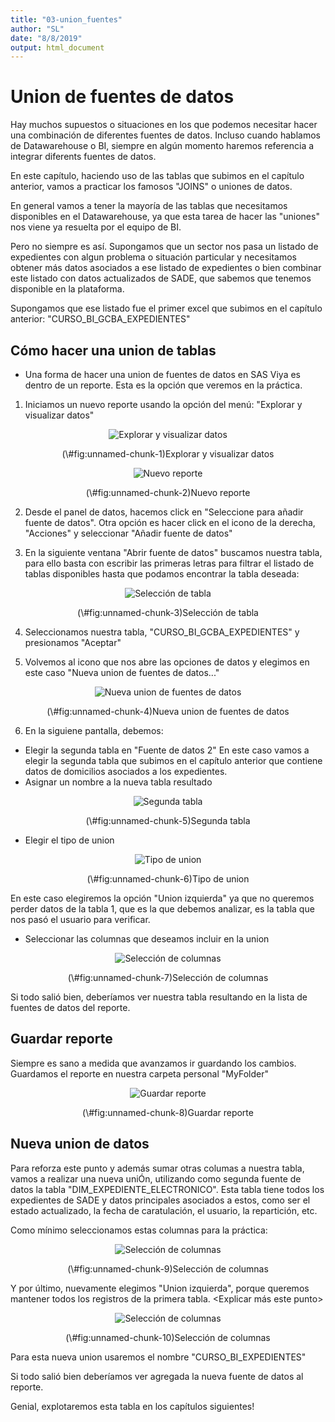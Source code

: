 ```yaml
---
title: "03-union_fuentes"
author: "SL"
date: "8/8/2019"
output: html_document
---
```


# Union de fuentes de datos

Hay muchos supuestos o situaciones en los que podemos necesitar hacer una combinación de diferentes fuentes de datos. Incluso cuando hablamos de Datawarehouse o BI, siempre en algún momento haremos referencia a integrar diferents fuentes de datos.

En este capítulo, haciendo uso de las tablas que subimos en el capítulo anterior, vamos a practicar los famosos "JOINS" o uniones de datos.

En general vamos a tener la mayoría de las tablas que necesitamos disponibles en el Datawarehouse, ya que esta tarea de hacer las "uniones" nos viene ya resuelta por el equipo de BI. 

Pero no siempre es así. Supongamos que un sector nos pasa un listado de expedientes con algun problema o situación particular y necesitamos obtener más datos asociados a ese listado de expedientes o bien combinar este listado con datos actualizados de SADE, que sabemos que tenemos disponible en la plataforma.

Supongamos que ese listado fue el primer excel que subimos en el capítulo anterior: "CURSO_BI_GCBA_EXPEDIENTES"



## Cómo hacer una union de tablas

* Una forma de hacer una union de fuentes de datos en SAS Viya es dentro de un reporte. Esta es la opción que veremos en la práctica.

1. Iniciamos un nuevo reporte usando la opción del menú: "Explorar y visualizar datos"


<div class="figure" style="text-align: center">
<img src="../imagenes/cap3_union_1_nuevo_report.png" alt="Explorar y visualizar datos"  />
<p class="caption">(\#fig:unnamed-chunk-1)Explorar y visualizar datos</p>
</div>

<div class="figure" style="text-align: center">
<img src="../imagenes/cap3_union_2.png" alt="Nuevo reporte"  />
<p class="caption">(\#fig:unnamed-chunk-2)Nuevo reporte</p>
</div>

2. Desde el panel de datos, hacemos click en "Seleccione para añadir fuente de datos".
Otra opción es hacer click en el icono de la derecha, "Acciones" y seleccionar "Añadir fuente de datos"

3. En la siguiente ventana "Abrir fuente de datos" buscamos nuestra tabla, para ello basta con escribir las primeras letras para filtrar el listado de tablas disponibles hasta que podamos encontrar la tabla deseada:

<div class="figure" style="text-align: center">
<img src="../imagenes/cap3_union_3.png" alt="Selección de tabla"  />
<p class="caption">(\#fig:unnamed-chunk-3)Selección de tabla</p>
</div>

4. Seleccionamos nuestra tabla, "CURSO_BI_GCBA_EXPEDIENTES" y presionamos "Aceptar"

5. Volvemos al icono que nos abre las opciones de datos y elegimos en este caso "Nueva union de fuentes de datos..."

<div class="figure" style="text-align: center">
<img src="../imagenes/cap3_union_5bis.png" alt="Nueva union de fuentes de datos"  />
<p class="caption">(\#fig:unnamed-chunk-4)Nueva union de fuentes de datos</p>
</div>

6. En la siguiene pantalla, debemos:

* Elegir la segunda tabla en "Fuente de datos 2"
  En este caso vamos a elegir la segunda tabla que subimos en el capítulo anterior que contiene datos de domicilios asociados a los expedientes.
* Asignar un nombre a la nueva tabla resultado

<div class="figure" style="text-align: center">
<img src="../imagenes/cap3_union_6.png" alt="Segunda tabla"  />
<p class="caption">(\#fig:unnamed-chunk-5)Segunda tabla</p>
</div>


* Elegir el tipo de union
<div class="figure" style="text-align: center">
<img src="../imagenes/cap3_union_8_tipo_union.png" alt="Tipo de union"  />
<p class="caption">(\#fig:unnamed-chunk-6)Tipo de union</p>
</div>
En este caso elegiremos la opción "Union izquierda" ya que no queremos perder datos de la tabla 1, que es la que debemos analizar, es la tabla que nos pasó el usuario para verificar.

<Explicar las diferencias de los distintos tipos de union>


* Seleccionar las columnas que deseamos incluir en la union
<div class="figure" style="text-align: center">
<img src="../imagenes/cap3_union_9_sel_columnas.png" alt="Selección de columnas"  />
<p class="caption">(\#fig:unnamed-chunk-7)Selección de columnas</p>
</div>

Si todo salió bien, deberíamos ver nuestra tabla resultando en la lista de fuentes de datos del reporte.



## Guardar reporte

Siempre es sano a medida que avanzamos ir guardando los cambios.
Guardamos el reporte en  nuestra carpeta personal "MyFolder"

<div class="figure" style="text-align: center">
<img src="../imagenes/cap3_union_10_Guardar_Reporte.png" alt="Guardar reporte"  />
<p class="caption">(\#fig:unnamed-chunk-8)Guardar reporte</p>
</div>

## Nueva union de datos

Para reforza este punto y además sumar otras columas a nuestra tabla, vamos a realizar una nueva uniÓn, utilizando como segunda fuente de datos la tabla "DIM_EXPEDIENTE_ELECTRONICO". Esta tabla tiene todos los expedientes de SADE y datos principales asociados a estos, como ser el estado actualizado, la fecha de caratulación, el usuario, la repartición, etc.

Como mínimo seleccionamos estas columnas para la práctica:

<div class="figure" style="text-align: center">
<img src="../imagenes/cap3_union_11_union_con_dim_sel_columns.png" alt="Selección de columnas"  />
<p class="caption">(\#fig:unnamed-chunk-9)Selección de columnas</p>
</div>

Y por último, nuevamente elegimos "Union izquierda", porque queremos mantener todos los registros de la primera tabla.
<Explicar más este punto>

<div class="figure" style="text-align: center">
<img src="../imagenes/cap3_union_12_left_join.png" alt="Selección de columnas"  />
<p class="caption">(\#fig:unnamed-chunk-10)Selección de columnas</p>
</div>

Para esta nueva union usaremos el nombre "CURSO_BI_EXPEDIENTES"

Si todo salió bien deberíamos ver agregada la nueva fuente de datos al reporte.

Genial, explotaremos esta tabla en los capítulos siguientes!

